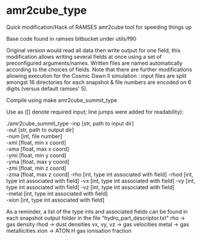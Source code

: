 # amr2cube_type
Quick modification/Hack of RAMSES amr2cube tool for speeding things up

Base code found in ramses bitbucket under utils/f90

Original version would read all data then write output for one field, this modification allows writing several fields at once using a set of preconfigured 
arguments/names. Written files are named automatically according to the choices of fields.
Note that there are further modifications allowing execution for the Cosmic Dawn II simulation : input files are split amongst 16 directories for each 
snapshot & file numbers are encoded on 6 digits (versus default ramses' 5).

Compile using make amr2cube_summit_type

Use as ([] denote required input; line jumps were added for readability):

./amr2cube_summit_type -inp [str, path to input dir]   
                       -out [str, path to output dir]   
                       -num [int, file number]   
                       -xmi [float, min x coord]  
                       -xma [float, max x coord]   
                       -ymi [float, min y coord]  
                       -yma [float, max y coord]  
                       -zmi [float, min z coord]  
                       -zma [float, max z coord] 
                       -rho [int, type int associated with field] 
                       -rhod [int, type int associated with field]
                       -vx [int, type int associated with field] 
                       -vy [int, type int associated with field]
                       -vz [int, type int associated with field]  
                       -metal [int, type int associated with field]  
                       -xion [int, type int associated with field] 
                       
                       
As a reminder, a list of the type ints and associated fields can be found in each snapshot output folder in the file "hydro_part_descriptor.txt"
rho -> gas density
rhod -> dust densities
vx, vy, vz -> gas velocities
metal -> gas metallicities
xion -> ATON H gas ionisation fraction


